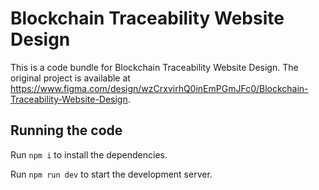 
  # Blockchain Traceability Website Design

  This is a code bundle for Blockchain Traceability Website Design. The original project is available at https://www.figma.com/design/wzCrxvirhQ0inEmPGmJFc0/Blockchain-Traceability-Website-Design.

  ## Running the code

  Run `npm i` to install the dependencies.

  Run `npm run dev` to start the development server.
  